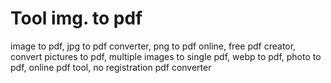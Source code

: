 # Tool img. to pdf
image to pdf, jpg to pdf converter, png to pdf online, free pdf creator, convert pictures to pdf, multiple images to single pdf, webp to pdf, photo to pdf, online pdf tool, no registration pdf converter
